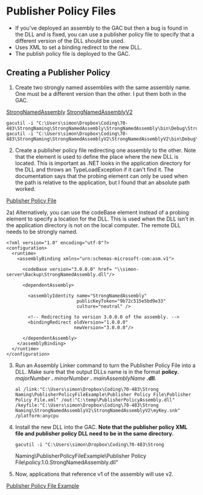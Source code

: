 # Publisher Policy Files

  * If you've deployed an assembly to the GAC but then a bug is found in the DLL and is fixed, you can use a publisher policy file to specify that a different version of the DLL should be used.
  * Uses XML to set a binding redirect to the new DLL.
  * The publish policy file is deployed to the GAC.

## Creating a Publisher Policy

1) Create two strongly named assemblies with the same assembly name. One must be a different version than the other. I put them both in the GAC.

[StrongNamedAssembly](https://github.com/simonjstanford/70-483-c-sharp-notes/blob/master/media/StrongNamedAssembly.zip)
[StrongNamedAssemblyV2](https://github.com/simonjstanford/70-483-c-sharp-notes/blob/master/media/StrongNamedAssemblyV2.zip)

    gacutil -i "C:\Users\simon\Dropbox\Coding\70-483\StrongNaming\StrongNamedAssembly\StrongNamedAssembly\bin\Debug\StrongNamedAssembly.dll"
    gacutil -i "C:\Users\simon\Dropbox\Coding\70-483\StrongNaming\StrongNamedAssemblyV2\StrongNamedAssemblyV2\bin\Debug\StrongNamedAssembly.dll"

2) Create a publisher policy file redirecting one assembly to the other. Note that the <probing/> element is used to define the place where the new DLL is located. This is important as .NET looks in the application directory for the DLL and throws an TypeLoadException if it can't find it. The documentation says that the probing element can only be used when the path is relative to the application, but I found that an absolute path worked.

[Publisher Policy File](https://github.com/simonjstanford/70-483-c-sharp-notes/blob/master/media/Publisher_Policy_File.xml)
  
2a) Alternatively, you can use the codeBase element instead of a probing element to specify a location for the DLL. This is used when the DLL isn't in
the application directory is not on the local computer. The remote DLL needs
to be strongly named.

    <?xml version="1.0" encoding="utf-8"?>
    <configuration>
      <runtime>
        <assemblyBinding xmlns="urn:schemas-microsoft-com:asm.v1">
    
          <codeBase version="3.0.0.0" href= "\\simon-server\Backup\StrongNamedAssembly.dll"/>
    
          <dependentAssembly>
    
            <assemblyIdentity name="StrongNamedAssembly"
                              publicKeyToken="9b72c515e5bd9e33"
                              culture="neutral" />
    
            <!-- Redirecting to version 3.0.0.0 of the assembly. -->
            <bindingRedirect oldVersion="1.0.0.0"
                             newVersion="3.0.0.0"/>
    
          </dependentAssembly>
        </assemblyBinding>
      </runtime>
    </configuration>

3) Run an Assembly Linker command to turn the Publisher Policy File into a
DLL. Make sure that the output DLLs name is in the format **policy.**
_majorNumber_ **.** _minorNumber_ **.** _mainAssemblyName_ **.dll**.

       al /link:"C:\Users\simon\Dropbox\Coding\70-483\Strong Naming\PublisherPolicyFileExample\Publisher Policy File\Publisher Policy File.xml" /out:"C:\temp\PublisherPolicyAssembly.dll" /keyfile:"C:\Users\simon\Dropbox\Coding\70-483\Strong Naming\StrongNamedAssemblyV2\StrongNamedAssemblyV2\myKey.snk" /platform:anycpu

4) Install the new DLL into the GAC. **Note that the publisher policy XML file
and publisher policy DLL need to be in the same directory.**

       gacutil -i "C:\Users\simon\Dropbox\Coding\70-483\Strong
    Naming\PublisherPolicyFileExample\Publisher Policy
    File\policy.1.0.StrongNamedAssembly.dll"

5) Now, applications that reference v1 of the assembly will use v2.

[Publisher Policy File Example](https://github.com/simonjstanford/70-483-c-sharp-notes/blob/master/media/PublisherPolicyFileExample.zip)
<!--stackedit_data:
eyJoaXN0b3J5IjpbLTE0NDQ5MDAxNDAsLTQyNDIwMjczNiwtNT
g5NDU4NDc4XX0=
-->